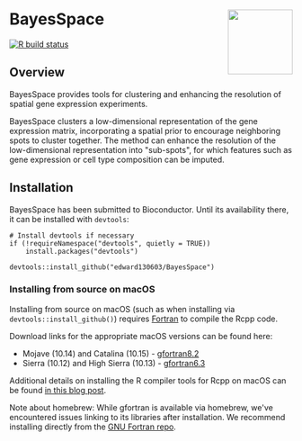 # BayesSpace <img src="inst/logo/logo.png" align="right" width="115" />

  <!-- badges: start -->
  [![R build status](https://github.com/edward130603/BayesSpace/workflows/R-CMD-check-bioc/badge.svg)](https://github.com/edward130603/BayesSpace/actions)
  <!-- badges: end -->

## Overview 

BayesSpace provides tools for clustering and enhancing the resolution of spatial
gene expression experiments.

BayesSpace clusters a low-dimensional representation of the gene expression
matrix, incorporating a spatial prior to encourage neighboring spots to cluster
together. The method can enhance the resolution of the low-dimensional
representation into "sub-spots", for which features such as gene expression or
cell type composition can be imputed.

## Installation

BayesSpace has been submitted to Bioconductor. Until its availability there, it
can be installed with `devtools`:

```
# Install devtools if necessary
if (!requireNamespace("devtools", quietly = TRUE))
    install.packages("devtools")

devtools::install_github("edward130603/BayesSpace")
```

### Installing from source on macOS

Installing from source on macOS (such as when installing via
`devtools::install_github()`) requires
[Fortran](https://github.com/fxcoudert/gfortran-for-macOS) to compile the Rcpp
code.

Download links for the appropriate macOS versions can be found here:
* Mojave (10.14) and Catalina (10.15) - [gfortran8.2](https://github.com/fxcoudert/gfortran-for-macOS/releases/download/8.2/gfortran-8.2-Mojave.dmg)
* Sierra (10.12) and High Sierra (10.13) - [gfortran6.3](https://github.com/fxcoudert/gfortran-for-macOS/releases/download/6.3/gfortran-6.3-Sierra.dmg)

Additional details on installing the R compiler tools for Rcpp on macOS can be
found [in this blog
post](https://thecoatlessprofessor.com/programming/cpp/r-compiler-tools-for-rcpp-on-macos/).

Note about homebrew: While gfortran is available via homebrew, we've
encountered issues linking to its libraries after installation. We recommend
installing directly from the [GNU Fortran
repo](https://github.com/fxcoudert/gfortran-for-macOS).
